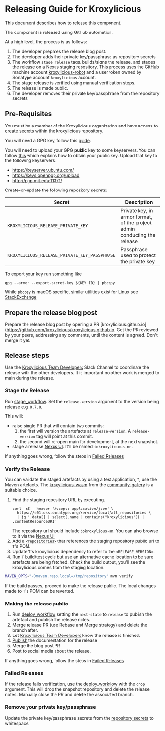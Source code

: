 # Releasing Guide for Kroxylicious

This document describes how to release this component.

The component is released using GitHub automation.

At a high level, the process is as follows:

1. The developer prepares the release blog post.
1. The developer adds their private key/passphrase as repository secrets
1. The workflow `stage_release` tags, builds/signs the release, and stages the release on a Nexus staging repository. This process uses the GitHub machine account [kroxylicious-robot](https://github.com/kroxylicious-robot) and a user token owned by Sonatype account `kroxylicious` account.
1. The stage release is verified using manual verification steps.
1. The release is made public.
1. The developer removes their private key/passphrase from the repository secrets.

## Pre-Requisites

You must be a member of the Kroxylicious organization and have access to [create 
secrets](https://github.com/kroxylicious/kroxylicious/settings/secrets/actions) within the kroxylicious repository.

You will need a GPG key, follow this [guide](https://help.ubuntu.com/community/GnuPrivacyGuardHowto#Generating_an_OpenPGP_Key).

You will need to upload your GPG **public** key to some keyservers. You can follow [this](https://help.ubuntu.com/community/GnuPrivacyGuardHowto#Uploading_the_key_to_Ubuntu_keyserver) which explains how to obtain your public key. Upload that key to the following keyservers:
- https://keyserver.ubuntu.com/
- https://keys.openpgp.org/upload
- http://pgp.mit.edu:11371/

Create-or-update the following repository secrets:

| Secret                                        | Description                                                                |
|-----------------------------------------------|----------------------------------------------------------------------------|
| `KROXYLICIOUS_RELEASE_PRIVATE_KEY`            | Private key, in armor format, of the project admin conducting the release. |
| `KROXYLICIOUS_RELEASE_PRIVATE_KEY_PASSPHRASE` | Passphrase used to protect the private key                                 |


To export your key run something like
```shell
gpg --armor --export-secret-key ${KEY_ID} | pbcopy
```

While `pbcopy` is macOS specific, similar utilities exist for Linux see [StackExchange](https://superuser.com/a/288333)

## Prepare the release blog post

Prepare the release blog post by opening a PR [kroxylicious.github.io](https://github.com/kroxylicious/kroxylicious.github.io.  Get the PR
reviewed by your peers, addressing any comments, until the content is agreed.  Don't merge it yet.

## Release steps

Use the [Kroxylicious Team Developers](https://kroxylicious.slack.com/archives/C04V1K6EAKZ) Slack Channel to coordinate
the release with the other developers.  It is important no other work is merged to main during the release.

### Stage the Release

Run [stage_workflow](https://github.com/kroxylicious/kroxylicious/actions/workflows/stage_release.yaml).
Set the `release-version` argument to the version being release e.g. `0.7.0`.

This will:

* raise single PR that will contain two commits:
  1. the first will version the artefacts at `release-version`.  A `release-version` tag will point at this commit.
  2. the second will re-open main for development, at the next snapshot.
* stage a release [Nexus UI](https://s01.oss.sonatype.org/). It'll be named `iokroxylicious-nn`.

If anything goes wrong, follow the steps in [Failed Releases](#failed-releases)

### Verify the Release

You can validate the staged artefacts by using a test application, `T`, use the Maven artefacts.   The [kroxylicious-wasm](https://github.com/andreaTP/kroxylicious-wasm) from the
[community-gallery](https://github.com/kroxylicious/kroxylicious-community-gallery) is a suitable choice.

1. Find the staging repository URL by executing.
   ```shell
   curl -sS --header 'Accept: application/json' \
     https://s01.oss.sonatype.org/service/local/all_repositories \
     | jq '.data[] | select(.name | contains("kroxylicious")) | .contentResourceURI'
   ```
   The repository url should include `iokroxylious-nn`. You can also browse to it via the [Nexus UI](https://s01.oss.sonatype.org/).
1. Add a [`<repositories>`](https://maven.apache.org/pom.html#Repositories) that references the staging repository public url to `T`'s POM.
1. Update `T`'s kroxylicious dependency to refer to the `<RELEASE_VERSION>`.
1. Run `T` build/test cycle but use an alternative cache location to be sure artefacts are being fetched.  Check the build output, you'll see the
   kroxylicious comes from the staging location.
```bash
MAVEN_OPTS="-Dmaven.repo.local=/tmp/repository" mvn verify
```
If the build passes, proceed to make the release public.
The local changes made to `T`'s POM can be reverted.

### Making the release public

1. Run [deploy_workflow](https://github.com/kroxylicious/kroxylicious/actions/workflows/deploy_release.yaml)
   setting the `next-state` to `release` to publish the artefact and publish the release notes.
1. Merge release PR (use Rebase and Merge strategy) and delete the branch after.
1. Let [Kroxylicious Team Developers](https://kroxylicious.slack.com/archives/C04V1K6EAKZ) know the release is finished.
1. [Publish](https://github.com/kroxylicious/kroxylicious.github.io/blob/main/docs/README.md) the documentation for the release
1. Merge the blog post PR
1. Post to social media about the release.

If anything goes wrong, follow the steps in [Failed Releases](#failed-releases)

### Failed Releases

If the release fails verification, use the [deploy_workflow](https://github.com/kroxylicious/kroxylicious/actions/workflows/deploy_release.yaml) with  the `drop` argument.
This will drop the snapshot repository and delete the release notes. Manually close the PR
and delete the associated branch.

### Remove your private key/passphrase

Update the private key/passphrase secrets from the
[repository secrets](https://github.com/kroxylicious/kroxylicious/settings/secrets/actions) to whitespace.



